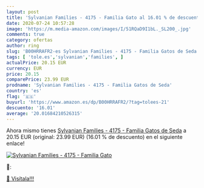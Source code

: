 ```yaml
---
layout: post
title: 'Sylvanian Families - 4175 - Familia Gato al 16.01 % de descuento'
date: 2020-07-24 10:57:28
image: 'https://m.media-amazon.com/images/I/51RQaD9I1bL._SL200_.jpg'
comments: true
category: ofertas
author: ring
slug: 'B00HRRAFR2-es Sylvanian Families - 4175 - Familia Gatos de Seda'
tags: [ 'tole.es','sylvanian','families', ]
actualPrice: 20.15 EUR
currency: EUR
price: 20.15
comparePrice: 23.99 EUR
prodname: 'Sylvanian Families - 4175 - Familia Gatos de Seda'
country: 'es'
flag: '🇪🇸'
buyurl: 'https://www.amazon.es/dp/B00HRRAFR2/?tag=tolees-21'
descuento: '16.01'
average: '20.01684210526315'
---
```


Ahora mismo tienes [Sylvanian Families - 4175 - Familia Gatos de Seda](https://www.amazon.es/dp/B00HRRAFR2/?tag=tolees-21) a 20.15 EUR (original: 23.99 EUR) (16.01 %  de descuento) en el siguiente enlace!

[![Sylvanian Families - 4175 - Familia Gato](https://m.media-amazon.com/images/I/51RQaD9I1bL._SL200_.jpg)](https://www.amazon.es/dp/B00HRRAFR2/?tag=tolees-21)

🔎:


[🛒 Visítala!!!](https://www.amazon.es/dp/B00HRRAFR2/?tag=tolees-21)
